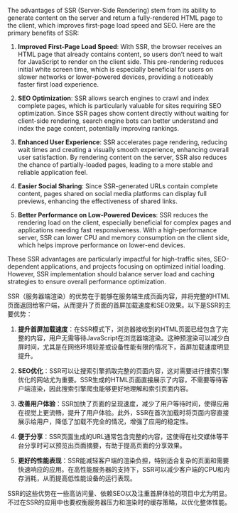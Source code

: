 The advantages of SSR (Server-Side Rendering) stem from its ability to generate content on the server and return a fully-rendered HTML page to the client, which improves first-page load speed and SEO. Here are the primary benefits of SSR:

1. **Improved First-Page Load Speed**: With SSR, the browser receives an HTML page that already contains content, so users don’t need to wait for JavaScript to render on the client side. This pre-rendering reduces initial white screen time, which is especially beneficial for users on slower networks or lower-powered devices, providing a noticeably faster first load experience.

2. **SEO Optimization**: SSR allows search engines to crawl and index complete pages, which is particularly valuable for sites requiring SEO optimization. Since SSR pages show content directly without waiting for client-side rendering, search engine bots can better understand and index the page content, potentially improving rankings.

3. **Enhanced User Experience**: SSR accelerates page rendering, reducing wait times and creating a visually smooth experience, enhancing overall user satisfaction. By rendering content on the server, SSR also reduces the chance of partially-loaded pages, leading to a more stable and reliable application feel.

4. **Easier Social Sharing**: Since SSR-generated URLs contain complete content, pages shared on social media platforms can display full previews, enhancing the effectiveness of shared links.

5. **Better Performance on Low-Powered Devices**: SSR reduces the rendering load on the client, especially beneficial for complex pages and applications needing fast responsiveness. With a high-performance server, SSR can lower CPU and memory consumption on the client side, which helps improve performance on lower-end devices.

These SSR advantages are particularly impactful for high-traffic sites, SEO-dependent applications, and projects focusing on optimized initial loading. However, SSR implementation should balance server load and caching strategies to ensure overall performance optimization.

SSR（服务器端渲染）的优势在于能够在服务端生成页面内容，并将完整的HTML页面返回给客户端，从而提升了页面的首屏加载速度和SEO效果。以下是SSR的主要优势：

1. **提升首屏加载速度**：在SSR模式下，浏览器接收到的HTML页面已经包含了完整的内容，用户无需等待JavaScript在浏览器端渲染。这种预渲染可以减少白屏时间，尤其是在网络环境较差或设备性能有限的情况下，首屏加载速度明显提升。

2. **SEO优化**：SSR可以让搜索引擎抓取完整的页面内容，这对需要进行搜索引擎优化的网站尤为重要。SSR生成的HTML页面直接展示了内容，不需要等待客户端渲染，因此搜索引擎爬虫能够更好地理解和索引页面内容。

3. **改善用户体验**：SSR加快了页面的呈现速度，减少了用户等待时间，使得应用在视觉上更流畅，提升了用户体验。此外，SSR在首次加载时将页面内容直接展示给用户，降低了加载不完全的情况，增强了应用的稳定性。

4. **便于分享**：SSR页面生成的URL通常包含完整的内容，这使得在社交媒体等平台分享时可以预览出页面摘要，有助于提高页面的分享效果。

5. **更好的性能表现**：SSR能减轻客户端的渲染负担，特别适合复杂的页面和需要快速响应的应用。在高性能服务器的支持下，SSR可以减少客户端的CPU和内存消耗，从而提高低性能设备的运行表现。

SSR的这些优势在一些高访问量、依赖SEO以及注重首屏体验的项目中尤为明显。不过在SSR的应用中也要权衡服务器压力和渲染时的缓存策略，以优化整体性能。